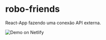# robo-friends
React-App fazendo uma conexão API externa.


<img alt="Demo on Netlify" src="https://caioh123.github.io/robo-friends/">

<a href="https://conte-com-a-debs.netlify.app/" target="_blank">
